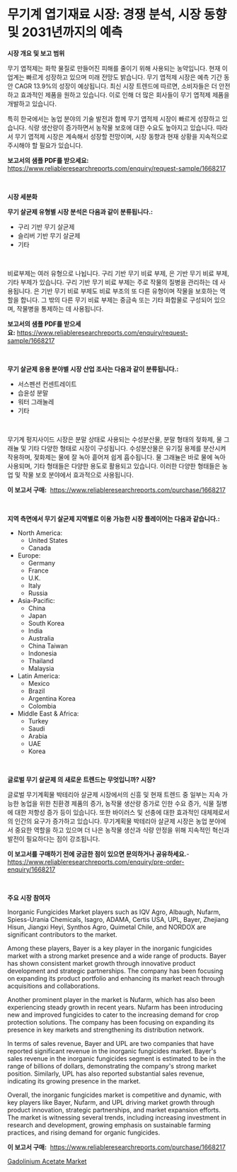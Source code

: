 <p><h1>무기계 엽기재료 시장: 경쟁 분석, 시장 동향 및 2031년까지의 예측</h1></p><p><strong>시장 개요 및 보고 범위</strong></p>
<p><p>무기 엽적제는 화학 물질로 만들어진 피해를 줄이기 위해 사용되는 농약입니다. 현재 이 업계는 빠르게 성장하고 있으며 미래 전망도 밝습니다. 무기 엽적제 시장은 예측 기간 동안 CAGR 13.9%의 성장이 예상됩니다. 최신 시장 트렌드에 따르면, 소비자들은 더 안전하고 효과적인 제품을 원하고 있습니다. 이로 인해 더 많은 회사들이 무기 엽적제 제품을 개발하고 있습니다.</p><p>특히 한국에서는 농업 분야의 기술 발전과 함께 무기 엽적제 시장이 빠르게 성장하고 있습니다. 식량 생산량이 증가하면서 농작물 보호에 대한 수요도 높아지고 있습니다. 따라서 무기 엽적제 시장은 계속해서 성장할 전망이며, 시장 동향과 현재 상황을 지속적으로 주시해야 할 필요가 있습니다.</p></p>
<p><strong>보고서의 샘플 PDF를 받으세요:</strong> <a href="https://www.reliableresearchreports.com/enquiry/request-sample/1668217">https://www.reliableresearchreports.com/enquiry/request-sample/1668217</a></p>
<p>&nbsp;</p>
<p><strong>시장 세분화</strong></p>
<p><strong>무기 살균제 유형별 시장 분석은 다음과 같이 분류됩니다.:</strong></p>
<p><ul><li>구리 기반 무기 살균제</li><li>슬리버 기반 무기 살균제</li><li>기타</li></ul></p>
<p>&nbsp;</p>
<p><p>비료부제는 여러 유형으로 나뉩니다. 구리 기반 무기 비료 부제, 은 기반 무기 비료 부제, 기타 부제가 있습니다. 구리 기반 무기 비료 부제는 주로 작물의 질병을 관리하는 데 사용됩니다. 은 기반 무기 비료 부제도 비료 부조의 또 다른 유형이며 작물을 보호하는 역할을 합니다. 그 밖의 다른 무기 비료 부제는 중금속 또는 기타 화합물로 구성되어 있으며, 작물병을 통제하는 데 사용됩니다.</p></p>
<p><strong>보고서의 샘플 PDF를 받으세요:</strong>&nbsp;<a href="https://www.reliableresearchreports.com/enquiry/request-sample/1668217">https://www.reliableresearchreports.com/enquiry/request-sample/1668217</a></p>
<p>&nbsp;</p>
<p><strong> 무기 살균제 응용 분야별 시장 산업 조사는 다음과 같이 분류됩니다.:</strong></p>
<p><ul><li>서스펜션 컨센트레이트</li><li>습윤성 분말</li><li>워터 그래눌레</li><li>기타</li></ul></p>
<p>&nbsp;</p>
<p><p>무기계 펑지사이드 시장은 분말 상태로 사용되는 수성분산물, 분말 형태의 젖화제, 물 그래뉼 및 기타 다양한 형태로 시장이 구성됩니다. 수성분산물은 유기질 용제를 분산시켜 작용하며, 젖화제는 물에 잘 녹아 흩어져 쉽게 흡수됩니다. 물 그래뉼은 바로 물에 녹아 사용되며, 기타 형태들은 다양한 용도로 활용되고 있습니다. 이러한 다양한 형태들은 농업 및 작물 보호 분야에서 효과적으로 사용됩니다.</p></p>
<p><strong>이 보고서 구매:</strong>&nbsp; <a href="https://www.reliableresearchreports.com/purchase/1668217">https://www.reliableresearchreports.com/purchase/1668217</a></p>
<p>&nbsp;</p>
<p><strong>지역 측면에서 무기 살균제 지역별로 이용 가능한 시장 플레이어는 다음과 같습니다.:</strong></p>
<p><ul>
    <li>
        North America:
        <ul>
            <li>United States</li>
            <li>Canada</li>
        </ul>
    </li>
    <li>
        Europe:
        <ul>
            <li>Germany</li>
            <li>France</li>
            <li>U.K.</li>
            <li>Italy</li>
            <li>Russia</li>
        </ul>
    </li>
    <li>
        Asia-Pacific:
        <ul>
            <li>China</li>
            <li>Japan</li>
            <li>South Korea</li>
            <li>India</li>
            <li>Australia</li>
            <li>China Taiwan</li>
            <li>Indonesia</li>
            <li>Thailand</li>
            <li>Malaysia</li>
        </ul>
    </li>
    <li>
        Latin America:
        <ul>
            <li>Mexico</li>
            <li>Brazil</li>
            <li>Argentina Korea</li>
            <li>Colombia</li>
        </ul>
    </li>
    <li>
        Middle East & Africa:
        <ul>
            <li>Turkey</li>
            <li>Saudi</li>
            <li>Arabia</li>
            <li>UAE</li>
            <li>Korea</li>
        </ul>
    </li>
    </ul></p>
<p>&nbsp;</p>
<p><strong>글로벌 무기 살균제 의 새로운 트렌드는 무엇입니까? 시장?</strong></p>
<p><p>글로벌 무기계획물 박테리아 살균제 시장에서의 신흥 및 현재 트렌드 중 일부는 지속 가능한 농업을 위한 친환경 제품의 증가, 농작물 생산량 증가로 인한 수요 증가, 식물 질병에 대한 저항성 증가 등이 있습니다. 또한 바이러스 및 선충에 대한 효과적인 대체제로서의 인간의 요구가 증가하고 있습니다. 무기계획물 박테리아 살균제 시장은 농업 분야에서 중요한 역할을 하고 있으며 더 나은 농작물 생산과 식량 안정을 위해 지속적인 혁신과 발전이 필요하다는 점이 강조됩니다.</p></p>
<p><strong>이 보고서를 구매하기 전에 궁금한 점이 있으면 문의하거나 공유하세요.</strong>- <a href="https://www.reliableresearchreports.com/enquiry/pre-order-enquiry/1668217">https://www.reliableresearchreports.com/enquiry/pre-order-enquiry/1668217</a></p>
<p>&nbsp;</p>
<p><strong>주요 시장 참여자</strong></p>
<p><p>Inorganic Fungicides Market players such as IQV Agro, Albaugh, Nufarm, Spiess-Urania Chemicals, Isagro, ADAMA, Certis USA, UPL, Bayer, Zhejiang Hisun, Jiangxi Heyi, Synthos Agro, Quimetal Chile, and NORDOX are significant contributors to the market.</p><p>Among these players, Bayer is a key player in the inorganic fungicides market with a strong market presence and a wide range of products. Bayer has shown consistent market growth through innovative product development and strategic partnerships. The company has been focusing on expanding its product portfolio and enhancing its market reach through acquisitions and collaborations.</p><p>Another prominent player in the market is Nufarm, which has also been experiencing steady growth in recent years. Nufarm has been introducing new and improved fungicides to cater to the increasing demand for crop protection solutions. The company has been focusing on expanding its presence in key markets and strengthening its distribution network.</p><p>In terms of sales revenue, Bayer and UPL are two companies that have reported significant revenue in the inorganic fungicides market. Bayer's sales revenue in the inorganic fungicides segment is estimated to be in the range of billions of dollars, demonstrating the company's strong market position. Similarly, UPL has also reported substantial sales revenue, indicating its growing presence in the market.</p><p>Overall, the inorganic fungicides market is competitive and dynamic, with key players like Bayer, Nufarm, and UPL driving market growth through product innovation, strategic partnerships, and market expansion efforts. The market is witnessing several trends, including increasing investment in research and development, growing emphasis on sustainable farming practices, and rising demand for organic fungicides.</p></p>
<p><strong>이 보고서 구매:</strong>&nbsp;&nbsp;<a href="https://www.reliableresearchreports.com/purchase/1668217">https://www.reliableresearchreports.com/purchase/1668217</a></p>
<p><p><a href="https://nifty-kite-d51.notion.site/Gadolinium-Acetate-Market-Research-Report-Reveals-The-Latest-Trends-And-Opportunities-of-this-Market-040fb479e323426dabb5b25b35fe834f">Gadolinium Acetate Market</a></p></p>
